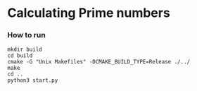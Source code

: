 # Calculating Prime numbers

### How to run

```
mkdir build
cd build
cmake -G "Unix Makefiles" -DCMAKE_BUILD_TYPE=Release ./../
make
cd ..
python3 start.py
```